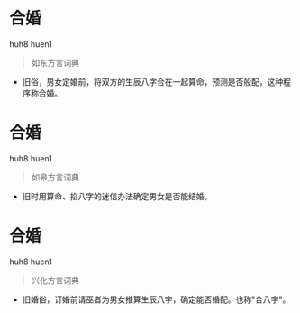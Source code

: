 # 合婚
huh8 huen1
> 如东方言词典
- 旧俗，男女定婚前，将双方的生辰八字合在一起算命，预测是否般配，这种程序称合婚。

# 合婚
huh8 huen1
> 如皋方言词典
- 旧时用算命、掐八字的迷信办法确定男女是否能结婚。

# 合婚
huh8 huen1
> 兴化方言词典
- 旧婚俗，订婚前请巫者为男女推算生辰八字，确定能否婚配。也称"合八字"。
